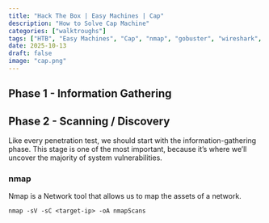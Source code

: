 ```yaml
---
title: "Hack The Box | Easy Machines | Cap"
description: "How to Solve Cap Machine"
categories: ["walktroughs"]
tags: ["HTB", "Easy Machines", "Cap", "nmap", "gobuster", "wireshark", "ssh", "privesc", "linux", "enumeration", "flag" , "root"]
date: 2025-10-13
draft: false
image: "cap.png"
---
```


## Phase 1 - Information Gathering

## Phase 2 - Scanning / Discovery
Like every penetration test, we should start with the information-gathering phase. This stage is one of the most important, because it’s where we’ll uncover the majority of system vulnerabilities.
### nmap
Nmap is a Network tool that allows us to map the assets of a network.
```shell
nmap -sV -sC <target-ip> -oA nmapScans 
```
